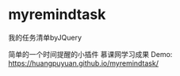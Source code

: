 # myremindtask
我的任务清单byJQuery

简单的一个时间提醒的小插件   慕课网学习成果
 Demo: https://huangpuyuan.github.io/myremindtask/
